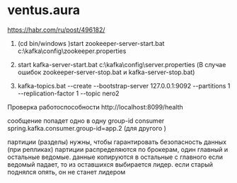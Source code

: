 # ventus.aura
https://habr.com/ru/post/496182/

1. (cd bin/windows )start zookeeper-server-start.bat c:\kafka\config\zookeeper.properties 
2. start kafka-server-start.bat c:\kafka\config\server.properties 
(В случае ошибок zookeeper-server-stop.bat и kafka-server-stop.bat)

3. kafka-topics.bat --create --bootstrap-server 127.0.0.1:9092 --partitions 1 --replication-factor 1 --topic nero2

Проверка работоспособности
http://localhost:8099/health

сообщение попадет одно в одну group-id consumer
spring.kafka.consumer.group-id=app.2 (для другого )

партиции (разделы) нужны, чтобы гарантировать безопасность данных (при репликах)
партиции распределяются по брокерам, один главный и остальные ведомые. данные копируются в остальные с главного
если ведомый падает, то из оставшихся выбирается лидер. если старый поднялся опять, он не станет лидером